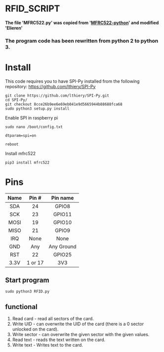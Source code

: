 # RFID_SCRIPT

#### The file 'MFRC522.py' was copied from '[MFRC522-python](https://github.com/mxgxw/MFRC522-python?ysclid=lcua5y63ss888039040)' and modified 'Elieren'

### __The program code has been rewritten from python 2 to python 3.__


# Install 
This code requires you to have SPI-Py installed from the following repository: https://github.com/lthiery/SPI-Py
```
git clone https://github.com/lthiery/SPI-Py.git
cd SPI-Py/
git checkout 8cce26b9ee6e69eb041e9d5665944b88688fca68
sudo python3 setup.py install
```
Enable SPI in raspberry pi
```
sudo nano /boot/config.txt

dtparam=spi=on
```
```
reboot
```
Install mfrc522
```
pip3 install mfrc522
```

# Pins

| Name | Pin # | Pin name   |
|:------:|:-------:|:------------:|
| SDA  | 24    | GPIO8      |
| SCK  | 23    | GPIO11     |
| MOSI | 19    | GPIO10     |
| MISO | 21    | GPIO9      |
| IRQ  | None  | None       |
| GND  | Any   | Any Ground |
| RST  | 22    | GPIO25     |
| 3.3V | 1 or 17    | 3V3        |

## Start program

```
sudo python3 RFID.py
```

## functional
1) Read card - read all sectors of the card.
2) Write UID - can overwrite the UID of the card (there is a 0 sector unlocked on the card).
3) Write sector - can overwrite the given sector with the given values.
4) Read text - reads the text written on the card.
5) Write text - Writes text to the card.